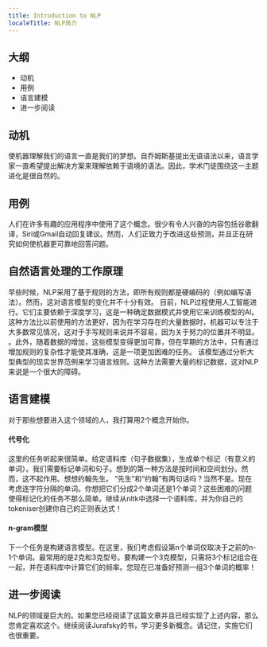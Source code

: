 ```yaml
---
title: Introduction to NLP
localeTitle: NLP简介
---
```

## 大纲

*   动机
*   用例
*   语言建模
*   进一步阅读

## 动机

使机器理解我们的语言一直是我们的梦想。自乔姆斯基提出无语语法以来，语言学家一直希望提出解决方案来理解依赖于语境的语法。因此，学术门徒围绕这一主题进化是很自然的。

## 用例

人们在许多有趣的应用程序中使用了这个概念。很少有令人兴奋的内容包括谷歌翻译，Siri或Gmail自动回复建议。然而，人们正致力于改进这些预测，并且正在研究如何使机器更可靠地回答问题。

## 自然语言处理的工作原理

早些时候，NLP采用了基于规则的方法，即所有规则都是硬编码的（例如编写语法）。然而，这对语言模型的变化并不十分有效。 目前，NLP过程使用人工智能进行。它们主要依赖于深度学习，这是一种确定数据模式并使用它来训练模型的AI。这种方法比以前使用的方法更好，因为在学习存在的大量数据时，机器可以专注于大多数常见情况，这对于手写规则来说并不容易，因为关于努力的位置并不明显。 。此外，随着数据的增加，这些模型变得更加可靠，但在早期的方法中，只有通过增加规则的复杂性才能使其准确，这是一项更加困难的任务。 该模型通过分析大型典型的现实世界范例来学习语言规则。这种方法需要大量的标记数据，这对NLP来说是一个很大的障碍。

## 语言建模

对于那些想要进入这个领域的人，我打算用2个概念开始你。

#### 代号化

这里的任务听起来很简单。给定语料库（句子数据集），生成单个标记（有意义的单词）。我们需要标记单词和句子。想到的第一种方法是按时间和空间划分。然而，这不起作用。想想约翰先生。 “先生”和“约翰”有两句话吗？当然不是。现在考虑连字符分隔的单词。你想把它们分成2个单词还是1个单词？这些困难的问题使得标记化的任务不那么简单。继续从nltk中选择一个语料库，并为你自己的tokeniser创建你自己的正则表达式！

#### n-gram模型

下一个任务是构建语言模型。在这里，我们考虑假设第n个单词仅取决于之前的n-1个单词。最常用的是2克和3克型号。要构建一个3克模型，只需将3个标记组合在一起，并在语料库中计算它们的频率。您现在已准备好预测一组3个单词的概率！

## 进一步阅读

NLP的领域是巨大的。如果您已经阅读了这篇文章并且已经实现了上述内容，那么您肯定喜欢这个。继续阅读Jurafsky的书，学习更多新概念。请记住，实施它们也很重要。